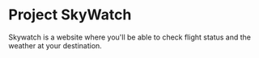 # Project SkyWatch
Skywatch is a website where you'll be able to check flight status and the weather at your destination.

